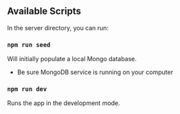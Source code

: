 ## Available Scripts

In the server directory, you can run:

### `npm run seed`

Will initially populate a local Mongo database.

- Be sure MongoDB service is running on your computer

### `npm run dev`

Runs the app in the development mode.
